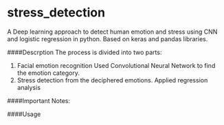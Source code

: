 # stress_detection
A Deep learning approach to detect human emotion and stress using CNN and logistic regression in python. Based on keras and pandas libraries.


####Descrption
The process is divided into two parts:
1. Facial emotion recognition
      Used Convolutional Neural Network to find the emotion category.
2. Stress detection from the deciphered emotions.
      Applied regression analysis 
      
####Important Notes:


####Usage
